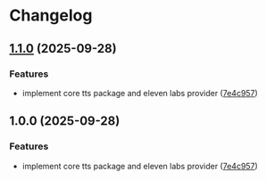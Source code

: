 # Changelog

## [1.1.0](https://github.com/ichabodcole/tts-conductor/compare/@tts-conductor/core-v1.0.0...@tts-conductor/core-v1.1.0) (2025-09-28)


### Features

* implement core tts package and eleven labs provider ([7e4c957](https://github.com/ichabodcole/tts-conductor/commit/7e4c957572cf839582b8f3cbd73d418ed60e186a))

## 1.0.0 (2025-09-28)


### Features

* implement core tts package and eleven labs provider ([7e4c957](https://github.com/ichabodcole/tts-conductor/commit/7e4c957572cf839582b8f3cbd73d418ed60e186a))

